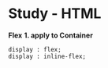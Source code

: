 # Study - HTML

**Flex**
**1. apply to Container**<br>

```
display : flex;
display : inline-flex;
```
